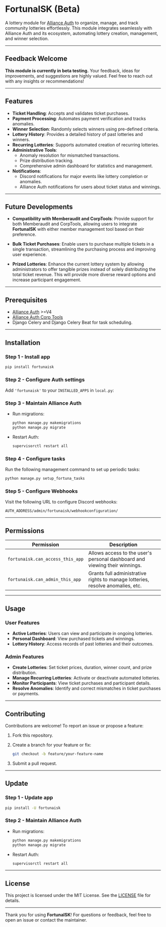 # FortunaISK (Beta)

A lottery module for [Alliance Auth](https://allianceauth.org/) to organize, manage, and track community lotteries effortlessly. This module integrates seamlessly with Alliance Auth and its ecosystem, automating lottery creation, management, and winner selection.

______________________________________________________________________

## Feedback Welcome

**This module is currently in beta testing.** Your feedback, ideas for improvements, and suggestions are highly valued. Feel free to reach out with any insights or recommendations!

______________________________________________________________________

## Features

- **Ticket Handling**: Accepts and validates ticket purchases.
- **Payment Processing**: Automates payment verification and tracks anomalies.
- **Winner Selection**: Randomly selects winners using pre-defined criteria.
- **Lottery History**: Provides a detailed history of past lotteries and winners.
- **Recurring Lotteries**: Supports automated creation of recurring lotteries.
- **Administrative Tools**:
  - Anomaly resolution for mismatched transactions.
  - Prize distribution tracking.
  - Comprehensive admin dashboard for statistics and management.
- **Notifications**:
  - Discord notifications for major events like lottery completion or anomalies.
  - Alliance Auth notifications for users about ticket status and winnings.

______________________________________________________________________

## Future Developments

- **Compatibility with Memberaudit and CorpTools**: Provide support for both Memberaudit and CorpTools, allowing users to integrate **FortunaISK** with either member management tool based on their preference.

- **Bulk Ticket Purchases**: Enable users to purchase multiple tickets in a single transaction, streamlining the purchasing process and improving user experience.

- **Prized Lotteries**: Enhance the current lottery system by allowing administrators to offer tangible prizes instead of solely distributing the total ticket revenue. This will provide more diverse reward options and increase participant engagement.

______________________________________________________________________

## Prerequisites

- [Alliance Auth](https://allianceauth.readthedocs.io/en/v4.5.0/) >=V4
- [Alliance Auth Corp Tools](https://github.com/pvyParts/allianceauth-corp-tools)
- Django Celery and Django Celery Beat for task scheduling.

______________________________________________________________________

## Installation

### Step 1 - Install app

```bash
pip install fortunaisk
```

### Step 2 - Configure Auth settings

Add `'fortunaisk'` to your `INSTALLED_APPS` in `local.py`:

### Step 3 - Maintain Alliance Auth

- Run migrations:

  ```bash
  python manage.py makemigrations
  python manage.py migrate
  ```

- Restart Auth:

  ```bash
  supervisorctl restart all
  ```

### Step 4 - Configure tasks

Run the following management command to set up periodic tasks:

```bash
python manage.py setup_fortuna_tasks
```

### Step 5 - Configure Webhooks

Visit the following URL to configure Discord webhooks:

```
AUTH_ADDRESS/admin/fortunaisk/webhookconfiguration/
```

______________________________________________________________________

## Permissions

| **Permission**                   | **Description**                                                                |
| -------------------------------- | ------------------------------------------------------------------------------ |
| `fortunaisk.can_access_this_app` | Allows access to the user's personal dashboard and viewing their winnings.     |
| `fortunaisk.can_admin_this_app`  | Grants full administrative rights to manage lotteries, resolve anomalies, etc. |

______________________________________________________________________

## Usage

### User Features

- **Active Lotteries**: Users can view and participate in ongoing lotteries.
- **Personal Dashboard**: View purchased tickets and winnings.
- **Lottery History**: Access records of past lotteries and their outcomes.

### Admin Features

- **Create Lotteries**: Set ticket prices, duration, winner count, and prize distribution.
- **Manage Recurring Lotteries**: Activate or deactivate automated lotteries.
- **Monitor Participants**: View ticket purchases and participant details.
- **Resolve Anomalies**: Identify and correct mismatches in ticket purchases or payments.

______________________________________________________________________

## Contributing

Contributions are welcome! To report an issue or propose a feature:

1. Fork this repository.

1. Create a branch for your feature or fix:

   ```bash
   git checkout -b feature/your-feature-name
   ```

1. Submit a pull request.

______________________________________________________________________

## Update

### Step 1 - Update app

```bash
pip install -U fortunaisk
```

### Step 2 - Maintain Alliance Auth

- Run migrations:

  ```bash
  python manage.py makemigrations
  python manage.py migrate
  ```

- Restart Auth:

  ```bash
  supervisorctl restart all
  ```

______________________________________________________________________

## License

This project is licensed under the MIT License. See the [LICENSE](LICENSE) file for details.

______________________________________________________________________

Thank you for using **FortunaISK**! For questions or feedback, feel free to open an issue or contact the maintainer.
